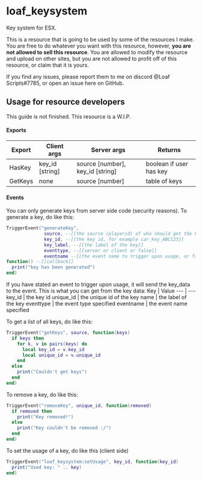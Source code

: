 # loaf_keysystem
Key system for ESX. 

This is a resource that is going to be used by some of the resources I make.
You are free to do whatever you want with this resource, however, **you are not allowed to sell this resource**. You are allowed to modify the resource and upload on other sites, but you are not allowed to profit off of this resource, or claim that it is yours.

If you find any issues, please report them to me on discord @Loaf Scripts#7785, or open an issue here on GitHub.

## Usage for resource developers
This guide is not finished. This resource is a W.I.P.

#### Exports
Export | Client args      | Server args                      | Returns
  ---  |        ---       |                ---               |         ---
HasKey | key_id [string]  | source [number], key_id [string] | boolean if user has key
GetKeys| none             | source [number]                  | table of keys

#### Events
You can only generate keys from server side code (security reasons). To generate a key, do like this:
```lua
TriggerEvent("generateKey", 
              source, --[[the source (playerid) of who should get the key]]
              key_id, --[[the key id, for example car_key_ABC123]]
              key_label, --[[the label of the key]]
              eventtype, --[[server or client or false]]
              eventname --[[the event name to trigger upon usage, or false]]
function() --[[callback]]
  print("key has been generated")
end)
```
If you have stated an event to trigger upon usage, it will send the key_data to the event. This is what you can get from the key data:
Key | Value
--- | ---
key_id | the key id
unique_id | the unique id of the key
name | the label of the key
eventtype | the event type specified
eventname | the event name specified

To get a list of all keys, do like this:
```lua
TriggerEvent("getKeys", source, function(keys)
  if keys then
    for k, v in pairs(keys) do
      local key_id = v.key_id
      local unique_id = v.unique_id
    end
  else
    print("Couldn't get keys")
  end
end)
```

To remove a key, do like this:
```lua
TriggerEvent("removeKey", unique_id, function(removed)
  if removed then
    print("Key removed!")
  else
    print("Key couldn't be removed :/")
  end
end)
```

To set the usage of a key, do like this (client side)
```lua
TriggerEvent("loaf_keysystem:setUsage", key_id, function(key_id)
  print("Used key: " .. key)
end)
```
